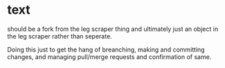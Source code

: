 # text
should be a fork from the leg scraper thing and ultimately just an object in the leg scraper rather than seperate. 

Doing this just to get the hang of breanching, making and committing changes, and managing pull/merge requests and confirmation of same.
